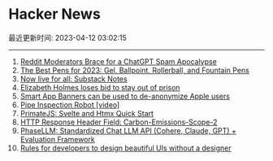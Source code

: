 # Hacker News

最近更新时间: 2023-04-12 03:02:15

--- 
1. [Reddit Moderators Brace for a ChatGPT Spam Apocalypse](https://www.vice.com/en/article/jg5qy8/reddit-moderators-brace-for-a-chatgpt-spam-apocalypse) 
2. [The Best Pens for 2023: Gel, Ballpoint, Rollerball, and Fountain Pens](https://www.jetpens.com/blog/The-42-Best-Pens-for-2023-Gel-Ballpoint-Rollerball-and-Fountain-Pens/pt/974) 
3. [Now live for all: Substack Notes](https://on.substack.com/p/notes) 
4. [Elizabeth Holmes loses bid to stay out of prison](https://www.cnbc.com/2023/04/11/theranos-elizabeth-holmes-loses-bid-to-stay-out-of-prison.html) 
5. [Smart App Banners can be used to de-anonymize Apple users](https://fingerprint.com/blog/apple-id-region-leak/) 
6. [Pipe Inspection Robot [video]](https://www.youtube.com/watch?v=M9GdrbxoIP4) 
7. [PrimateJS: Svelte and Htmx Quick Start](https://primatejs.com/svelte-htmx-esbuild-jump-start/) 
8. [HTTP Response Header Field: Carbon-Emissions-Scope-2](https://www.ietf.org/archive/id/draft-martin-http-carbon-emissions-scope-2-00.html) 
9. [PhaseLLM: Standardized Chat LLM API (Cohere, Claude, GPT) + Evaluation Framework](https://github.com/wgryc/phasellm) 
10. [Rules for developers to design beautiful UIs without a designer](https://www.refactoringui.com/) 
